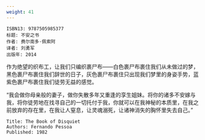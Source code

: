 ```yaml
---
weight: 41
---
```


```
ISBN13: 9787505985377
标题: 不安之书
作者: 费尔南多·佩索阿
译者: 刘勇军
出版年: 2014
```

作为绝望的织布工，让我们只编织裹尸布——白色裹尸布裹住我们从未做过的梦，黑色裹尸布裹住我们辞世的日子，灰色裹尸布裹住只出现我们梦里的身姿手势，蓝紫色裹尸布裹住我们徒劳无益的感觉。

“我会做你母亲般的妻子，做你失散多年又重逢的孪生姐妹。将你的诸多不安嫁与我，将你徒劳地在找寻自己的一切托付于我，你就可以在我神秘的本质里，在我之前放弃的存在里，在我让人窒息，让灵魂溺死，让诸神消失的胸怀里失去自己。”

```
Title: The Book of Disquiet
Authors: Fernando Pessoa
Published: 1982
```